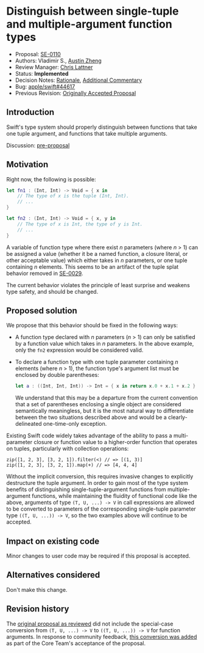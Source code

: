 # Distinguish between single-tuple and multiple-argument function types

* Proposal: [SE-0110](0110-distingish-single-tuple-arg.md)
* Authors: Vladimir S., [Austin Zheng](https://github.com/austinzheng)
* Review Manager: [Chris Lattner](https://github.com/lattner)
* Status: **Implemented**
* Decision Notes: [Rationale](https://forums.swift.org/t/accepted-se-0110-distinguish-between-single-tuple-and-multiple-argument-function-types/3305), [Additional Commentary](https://forums.swift.org/t/core-team-addressing-the-se-0110-usability-regression-in-swift-4/6147)
* Bug: [apple/swift#44617](https://github.com/apple/swift/issues/44617)
* Previous Revision: [Originally Accepted Proposal](https://github.com/apple/swift-evolution/blob/9e44932452e1daead98f2bc2e58711eb489e9751/proposals/0110-distingish-single-tuple-arg.md)

## Introduction

Swift's type system should properly distinguish between functions that take one tuple argument, and functions that take multiple arguments.

Discussion: [pre-proposal](https://forums.swift.org/t/partial-list-of-open-swift-3-design-topics/3094)

## Motivation

Right now, the following is possible:

```swift
let fn1 : (Int, Int) -> Void = { x in
	// The type of x is the tuple (Int, Int).
	// ...
}

let fn2 : (Int, Int) -> Void = { x, y in
	// The type of x is Int, the type of y is Int.
	// ...
}
```

A variable of function type where there exist _n_ parameters (where _n_ > 1) can be assigned a value (whether it be a named function, a closure literal, or other acceptable value) which either takes in _n_ parameters, or one tuple containing _n_ elements. This seems to be an artifact of the tuple splat behavior removed in [SE-0029](0029-remove-implicit-tuple-splat.md).

The current behavior violates the principle of least surprise and weakens type safety, and should be changed.

## Proposed solution

We propose that this behavior should be fixed in the following ways:

* A function type declared with _n_ parameters (_n_ > 1) can only be satisfied by a function value which takes in _n_ parameters. In the above example, only the `fn2` expression would be considered valid.

* To declare a function type with one tuple parameter containing _n_ elements (where _n_ > 1), the function type's argument list must be enclosed by double parentheses:

	```swift
	let a : ((Int, Int, Int)) -> Int = { x in return x.0 + x.1 + x.2 }
	```

	We understand that this may be a departure from the current convention that a set of parentheses enclosing a single object are considered semantically meaningless, but it is the most natural way to differentiate between the two situations described above and would be a clearly-delineated one-time-only exception.

Existing Swift code widely takes advantage of the ability to pass a multi-parameter closure or function value to a higher-order function that operates on tuples, particularly with collection operations:

```
zip([1, 2, 3], [3, 2, 1]).filter(<) // => [(1, 3)]
zip([1, 2, 3], [3, 2, 1]).map(+) // => [4, 4, 4]
```

Without the implicit conversion, this requires invasive changes to explicitly destructure the tuple argument. In order to gain most of the type system benefits of distinguishing single-tuple-argument functions from multiple-argument functions, while maintaining the fluidity of functional code like the above, arguments of type `(T, U, ...) -> V` in call expressions are allowed to be converted to parameters of the corresponding single-tuple parameter type `((T, U, ...)) -> V`, so the two examples above will continue to be accepted.

## Impact on existing code

Minor changes to user code may be required if this proposal is accepted.

## Alternatives considered

Don't make this change.

## Revision history

The [original proposal as reviewed](https://github.com/apple/swift-evolution/blob/9e44932452e1daead98f2bc2e58711eb489e9751/proposals/0110-distingish-single-tuple-arg.md) did not include the special-case conversion from `(T, U, ...) -> V` to `((T, U, ...)) -> V` for function arguments. In response to community feedback, [this conversion was added](https://forums.swift.org/t/core-team-addressing-the-se-0110-usability-regression-in-swift-4/6147) as part of the Core Team's acceptance of the proposal.
